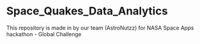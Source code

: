 # Space_Quakes_Data_Analytics
This repository is made in by our team (AstroNutzz) for NASA Space Apps hackathon - Global Challenge
